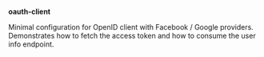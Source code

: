 **oauth-client**

Minimal configuration for OpenID client with Facebook / Google providers.
Demonstrates how to fetch the access token and how to consume the user info endpoint.